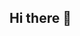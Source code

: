 ## Hi there 👋

<!--
**Ilajo123/Ilajo123** is a ✨ _special_ ✨ repository because its `README.md` (this file) appears on your GitHub profile.

Here are some ideas to get you started:

- 🔭 I’m currently working in Saudi Arabia
- 🌱 I’m currently learning HTML, CSS, JavaScript and NodeJS
- 👯 I’m looking to collaborate on ...
- 🤔 I’m looking for help with ...
- 💬 Ask me about ...
- 📫 How to reach me: ...
- 😄 Pronouns: Just Male
- ⚡ Fun fact: ...
-->
